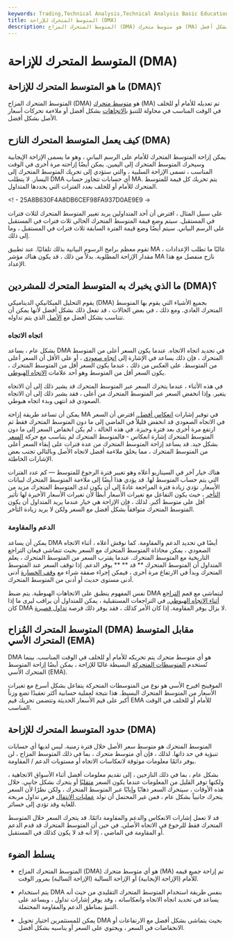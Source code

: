 ```yaml
---
keywords: Trading,Technical Analysis,Technical Analysis Basic Education
title: المتوسط المتحرك للإزاحة (DMA)
description: المتوسط المتحرك المزاح (DMA) هو متوسط متحرك (MA) تم تعديله للأمام أو للخلف في الوقت المناسب في محاولة لتحليل الأصل بشكل أفضل.
---
```


# المتوسط المتحرك للإزاحة (DMA)
## ما هو المتوسط المتحرك للإزاحة (DMA)؟

المتوسط المتحرك المزاح (DMA) هو [متوسط متحرك](/movingaverage) (MA) تم تعديله للأمام أو للخلف في الوقت المناسب في محاولة للتنبؤ [بالاتجاهات](/trend) بشكل أفضل أو ملاءمة تحركات أسعار الأصل بشكل أفضل.

## كيف يعمل المتوسط المتحرك النازح (DMA)

يمكن إزاحة المتوسط المتحرك للأمام على الرسم البياني ، وهو ما يسمى الإزاحة الإيجابية وسيحرك المتوسط المتحرك إلى اليمين. يمكن أيضًا إزاحته مرة أخرى في الوقت المناسب ، تسمى الإزاحة السلبية ، والتي ستؤدي إلى تحريك المتوسط المتحرك إلى اليسار. لا يتطلب DMA أي حسابات تتجاوز حساب MA. يتم تحريك كل قيمة للمتوسط المتحرك للأمام أو للخلف بعدد الفترات التي يحددها المتداول.

<! - 25A8B630F4A8DB6CEF98FA937D0AE9E9 ->

على سبيل المثال ، افترض أن أحد المتداولين يريد تغيير المتوسط المتحرك لثلاث فترات في المستقبل. سيتم وضع قيمة المتوسط المتحرك الحالي ثلاث فترات في المستقبل على الرسم البياني. سيتم أيضًا وضع قيمة الفترة السابقة ثلاث فترات في المستقبل ، وما إلى ذلك.

تقوم معظم برامج الرسوم البيانية بذلك تلقائيًا. عند تطبيق MA ، غالبًا ما تطلب الإعدادات مقدار الإزاحة المطلوبة. بدلاً من ذلك ، قد يكون هناك مؤشر MA نازح منفصل مع هذا الإعداد.

## ما الذي يخبرك به المتوسط المتحرك للمشردين (DMA)؟

يقوم التحليل الميكانيكي الديناميكي (DMA) بجميع الأشياء التي يقوم بها المتوسط المتحرك العادي. ومع ذلك ، في بعض الحالات ، قد تفعل ذلك بشكل أفضل لأنها يمكن أن تتناسب بشكل أفضل مع [الأصل](/asset) الذي يتم تداوله.

### اتجاه الاتجاه

بشكل عام ، يساعد DMA في تحديد اتجاه الاتجاه. عندما يكون السعر أعلى من المتوسط المتحرك ، فإن ذلك يساعد في الإشارة إلى [اتجاه صعودي](/uptrend) ، أو على الأقل أن السعر أعلى من المتوسط. على العكس من ذلك ، عندما يكون السعر أقل من المتوسط المتحرك ، يكون السعر أقل من المتوسط وهو أحد علامات [الاتجاه الهبوطي](/downtrend).

في هذه الأثناء ، عندما يتحرك السعر عبر المتوسط المتحرك قد يشير ذلك إلى أن الاتجاه يتغير. وإذا انخفض السعر عبر المتوسط المتحرك من أعلى ، فقد يشير ذلك إلى أن الاتجاه الصعودي قد انتهى وبدء اتجاه هبوطي.

يمكن أن تساعد طريقة إزاحة MA في توفير إشارات [انعكاس أفضل.](/reversal) افترض أن السعر في الاتجاه الصعودي قد انخفض قليلاً في الماضي إلى ما دون المتوسط المتحرك فقط ثم ارتفع مرة أخرى بعد فترة وجيزة. في هذه الحالة ، لم يكن انخفاض السعر إلى ما دون المتوسط المتحرك إشارة انعكاس - فالمتوسط المتحرك لم يتناسب مع حركة [السعر](/price-action) بشكل جيد. قد يساعد إزاحة المتوسط المتحرك من عدة فترات على إبقاء السعر أعلى من المتوسط المتحرك ، مما يخلق ملاءمة أفضل لاتجاه الأصل وبالتالي تجنب بعض الإشارات الخاطئة.

هناك خيار آخر في السيناريو أعلاه وهو تغيير فترة الرجوع للمتوسط — كم عدد الفترات التي يتم حساب المتوسط لها. قد يؤدي هذا أيضًا إلى ملاءمة المتوسط المتحرك لبيانات الأسعار. تؤدي زيادة فترة المراجعة عادةً إلى أن يكون لدى المتوسط المتحرك مزيد من [التأخر](/laggingindicator) ، حيث يكون التفاعل مع تغيرات الأسعار أبطأ لأن تغيرات الأسعار الأخيرة لها تأثير أقل على متوسط أكبر. لذلك ، فإن الإزاحة هي خيار عندما يريد المتداول أن يكون المتوسط المتحرك متوافقاً بشكل أفضل مع السعر ولكن لا يريد زيادة التأخر.

### الدعم والمقاومة

يمكن أن يساعد DMA أيضًا في تحديد الدعم والمقاومة. كما نوقش أعلاه ، أثناء الاتجاه الصعودي ، يمكن محاذاة المتوسط المتحرك مع السعر بحيث تتماشى قيعان التراجع التاريخية مع المتوسط المتحرك. عندما يقترب السعر من المتوسط المتحرك ، يعلم المتداول أن المتوسط المتحرك ** قد ** ** يوفر الدعم. إذا توقف السعر عند المتوسط المتحرك وبدأ في الارتفاع مرة أخرى ، فيمكن إجراء صفقة شراء مع [وقف الخسارة](/stop-lossorder) أدنى أدنى مستوى حديث أو أدنى من المتوسط المتحرك.

نفس المفهوم ينطبق على الاتجاهات الهبوطية. يتم ضبط DMA ليتماشى مع قمم [التراجع أثناء الاتجاه الهبوطي.](/pullback) في التراجعات المستقبلية ، يمكن للمتداول أن يراقب ليرى ما إذا كان DMA لا يزال يوفر المقاومة. إذا كان الأمر كذلك ، فقد يوفر ذلك فرصة [تداول قصيرة](/short).

## المتوسط المتحرك المُزاح (DMA) مقابل المتوسط المتحرك الأسي (EMA)

DMA هو أي متوسط متحرك يتم تحريكه للأمام أو للخلف في الوقت المناسب. بينما تُستخدم [المتوسطات المتحركة](/ema) البسيطة غالبًا للإزاحة ، يمكن أيضًا إزاحة المتوسط المتحرك الأسي (EMA).

الموفينج افيرج الأسي هو نوع من المتوسطات المتحركة يتفاعل بشكل أسرع مع تغيرات الأسعار من المتوسط المتحرك البسيط. هذا نتيجة لعملية حسابية أكثر تعقيدًا تضع وزناً أكبر على قيم الأسعار الحديثة وتتضمن تحريك قيم EMA للأمام أو للخلف في الوقت المناسب.

## حدود المتوسط المتحرك للإزاحة (DMA)

المتوسط المتحرك هو متوسط سعر الأصل خلال فترة زمنية. ليس لديها أي حسابات تنبؤية في حد ذاتها. لذلك ، فإن أي متوسط متحرك ، بما في ذلك المتوسط المزاح ، لن يوفر دائمًا معلومات موثوقة لانعكاسات الاتجاه أو مستويات الدعم / المقاومة.

بشكل عام ، بما في ذلك النازحين ، إلى تقديم معلومات أفضل أثناء الأسواق الاتجاهية ، ولكنها توفر القليل من المعلومات عندما يكون السعر [متقلبًا](/choppymarket) أو يتحرك بشكل جانبي. خلال هذه الأوقات ، سيتحرك السعر ذهابًا وإيابًا عبر المتوسط المتحرك ، ولكن نظرًا لأن السعر يتحرك جانبياً بشكل عام ، فمن غير المحتمل أن تولد [عمليات الانتقال](/crossover) فرص تداول مربحة للغاية وقد تؤدي إلى خسائر.

قد لا تعمل إشارات الانعكاس والدعم والمقاومة دائمًا. قد يتحرك السعر خلال المتوسط المتحرك فقط للرجوع في الاتجاه الأصلي. في حين أن المتوسط المتحرك قد قدم الدعم أو المقاومة في الماضي ، إلا أنه قد لا يكون كذلك في المستقبل.

## يسلط الضوء

- المتوسط المتحرك المزاح (DMA) هو أي متوسط متحرك (MA) تم إزاحة جميع قيمه للأمام (الإزاحة الإيجابية) أو الإزاحة السالبة (الإزاحة السالبة) بمرور الوقت.

- يتم استخدام DMA بنفس طريقة استخدام المتوسط المتحرك التقليدي من حيث أنه يساعد في تحديد اتجاه الاتجاه وانعكاساته ، وقد يوفر إشارات تداول ، ويساعد على التنبؤ بمناطق الدعم والمقاومة المحتملة.

- يمكن للمستثمرين اختيار تحويل DMA بحيث يتماشى بشكل أفضل مع الارتفاعات أو الانخفاضات في السعر ، ويحتوي على السعر أو يناسبه بشكل أفضل.

